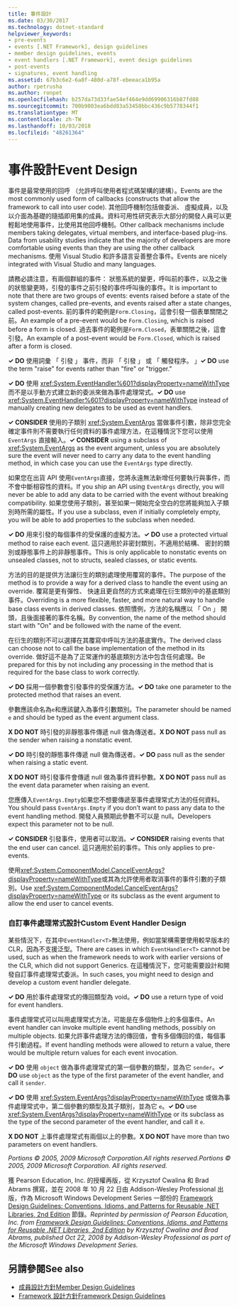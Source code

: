 ```yaml
---
title: 事件設計
ms.date: 03/30/2017
ms.technology: dotnet-standard
helpviewer_keywords:
- pre-events
- events [.NET Framework], design guidelines
- member design guidelines, events
- event handlers [.NET Framework], event design guidelines
- post-events
- signatures, event handling
ms.assetid: 67b3c6e2-6a8f-480d-a78f-ebeeaca1b95a
author: rpetrusha
ms.author: ronpet
ms.openlocfilehash: b257da73d33fae54ef464e9dd69906316b87fd88
ms.sourcegitcommit: 700b9003ea6bdd83a53458bbc436c9b5778344f1
ms.translationtype: MT
ms.contentlocale: zh-TW
ms.lasthandoff: 10/03/2018
ms.locfileid: "48261364"
---
```

# <a name="event-design"></a><span data-ttu-id="3c3ed-102">事件設計</span><span class="sxs-lookup"><span data-stu-id="3c3ed-102">Event Design</span></span>
<span data-ttu-id="3c3ed-103">事件是最常使用的回呼 （允許呼叫使用者程式碼架構的建構）。</span><span class="sxs-lookup"><span data-stu-id="3c3ed-103">Events are the most commonly used form of callbacks (constructs that allow the framework to call into user code).</span></span> <span data-ttu-id="3c3ed-104">其他回呼機制包括做委派、 虛擬成員，以及以介面為基礎的隨插即用集的成員。資料可用性研究表示大部分的開發人員可以更輕鬆地使用事件，比使用其他回呼機制。</span><span class="sxs-lookup"><span data-stu-id="3c3ed-104">Other callback mechanisms include members taking delegates, virtual members, and interface-based plug-ins. Data from usability studies indicate that the majority of developers are more comfortable using events than they are using the other callback mechanisms.</span></span> <span data-ttu-id="3c3ed-105">使用 Visual Studio 和許多語言妥善整合事件。</span><span class="sxs-lookup"><span data-stu-id="3c3ed-105">Events are nicely integrated with Visual Studio and many languages.</span></span>  
  
 <span data-ttu-id="3c3ed-106">請務必請注意，有兩個群組的事件： 狀態系統的變更，呼叫前的事件，以及之後的狀態變更時，引發的事件之前引發的事件呼叫後的事件。</span><span class="sxs-lookup"><span data-stu-id="3c3ed-106">It is important to note that there are two groups of events: events raised before a state of the system changes, called pre-events, and events raised after a state changes, called post-events.</span></span> <span data-ttu-id="3c3ed-107">前的事件的範例是`Form.Closing`，這會引發一個表單關閉之前。</span><span class="sxs-lookup"><span data-stu-id="3c3ed-107">An example of a pre-event would be `Form.Closing`, which is raised before a form is closed.</span></span> <span data-ttu-id="3c3ed-108">過去事件的範例是`Form.Closed`，表單關閉之後，這會引發。</span><span class="sxs-lookup"><span data-stu-id="3c3ed-108">An example of a post-event would be `Form.Closed`, which is raised after a form is closed.</span></span>  
  
 <span data-ttu-id="3c3ed-109">**✓ DO** 使用詞彙 「 引發 」 事件，而非 「 引發 」 或 「 觸發程序。 」</span><span class="sxs-lookup"><span data-stu-id="3c3ed-109">**✓ DO** use the term "raise" for events rather than "fire" or "trigger."</span></span>  
  
 <span data-ttu-id="3c3ed-110">**✓ DO** 使用 <xref:System.EventHandler%601?displayProperty=nameWithType>而不是以手動方式建立新的委派來做為事件處理常式。</span><span class="sxs-lookup"><span data-stu-id="3c3ed-110">**✓ DO** use <xref:System.EventHandler%601?displayProperty=nameWithType> instead of manually creating new delegates to be used as event handlers.</span></span>  
  
 <span data-ttu-id="3c3ed-111">**✓ CONSIDER** 使用的子類別 <xref:System.EventArgs> 當做事件引數，除非您完全確定事件則不需要執行任何資料的事件處理方法，在這種情況下您可以使用 `EventArgs` 直接輸入。</span><span class="sxs-lookup"><span data-stu-id="3c3ed-111">**✓ CONSIDER** using a subclass of <xref:System.EventArgs> as the event argument, unless you are absolutely sure the event will never need to carry any data to the event handling method, in which case you can use the `EventArgs` type directly.</span></span>  
  
 <span data-ttu-id="3c3ed-112">如果您在出貨 API 使用`EventArgs`直接，您將永遠無法新增任何要執行與事件，而不會中斷相容性的資料。</span><span class="sxs-lookup"><span data-stu-id="3c3ed-112">If you ship an API using `EventArgs` directly, you will never be able to add any data to be carried with the event without breaking compatibility.</span></span> <span data-ttu-id="3c3ed-113">如果您使用子類別，甚至如果一開始完全空白的您將能夠加入子類別時所需的屬性。</span><span class="sxs-lookup"><span data-stu-id="3c3ed-113">If you use a subclass, even if initially completely empty, you will be able to add properties to the subclass when needed.</span></span>  
  
 <span data-ttu-id="3c3ed-114">**✓ DO** 用來引發的每個事件的受保護的虛擬方法。</span><span class="sxs-lookup"><span data-stu-id="3c3ed-114">**✓ DO** use a protected virtual method to raise each event.</span></span> <span data-ttu-id="3c3ed-115">這只適用於非密封類別，不適用於結構、 密封的類別或靜態事件上的非靜態事件。</span><span class="sxs-lookup"><span data-stu-id="3c3ed-115">This is only applicable to nonstatic events on unsealed classes, not to structs, sealed classes, or static events.</span></span>  
  
 <span data-ttu-id="3c3ed-116">方法的目的是提供方法讓衍生的類別處理使用覆寫的事件。</span><span class="sxs-lookup"><span data-stu-id="3c3ed-116">The purpose of the method is to provide a way for a derived class to handle the event using an override.</span></span> <span data-ttu-id="3c3ed-117">覆寫是更有彈性、 快速且更自然的方式來處理在衍生類別中的基底類別事件。</span><span class="sxs-lookup"><span data-stu-id="3c3ed-117">Overriding is a more flexible, faster, and more natural way to handle base class events in derived classes.</span></span> <span data-ttu-id="3c3ed-118">依照慣例，方法的名稱應以 「 On 」 開頭，且後面接著的事件名稱。</span><span class="sxs-lookup"><span data-stu-id="3c3ed-118">By convention, the name of the method should start with "On" and be followed with the name of the event.</span></span>  
  
 <span data-ttu-id="3c3ed-119">在衍生的類別不可以選擇在其覆寫中呼叫方法的基底實作。</span><span class="sxs-lookup"><span data-stu-id="3c3ed-119">The derived class can choose not to call the base implementation of the method in its override.</span></span> <span data-ttu-id="3c3ed-120">做好這不是為了正常運作的基底類別方法中包含任何處理。</span><span class="sxs-lookup"><span data-stu-id="3c3ed-120">Be prepared for this by not including any processing in the method that is required for the base class to work correctly.</span></span>  
  
 <span data-ttu-id="3c3ed-121">**✓ DO** 採用一個參數會引發事件的受保護方法。</span><span class="sxs-lookup"><span data-stu-id="3c3ed-121">**✓ DO** take one parameter to the protected method that raises an event.</span></span>  
  
 <span data-ttu-id="3c3ed-122">參數應該命名為`e`和應該鍵入為事件引數類別。</span><span class="sxs-lookup"><span data-stu-id="3c3ed-122">The parameter should be named `e` and should be typed as the event argument class.</span></span>  
  
 <span data-ttu-id="3c3ed-123">**X DO NOT** 時引發的非靜態事件傳遞 null 做為傳送者。</span><span class="sxs-lookup"><span data-stu-id="3c3ed-123">**X DO NOT** pass null as the sender when raising a nonstatic event.</span></span>  
  
 <span data-ttu-id="3c3ed-124">**✓ DO** 時引發的靜態事件傳遞 null 做為傳送者。</span><span class="sxs-lookup"><span data-stu-id="3c3ed-124">**✓ DO** pass null as the sender when raising a static event.</span></span>  
  
 <span data-ttu-id="3c3ed-125">**X DO NOT** 時引發事件會傳遞 null 做為事件資料參數。</span><span class="sxs-lookup"><span data-stu-id="3c3ed-125">**X DO NOT** pass null as the event data parameter when raising an event.</span></span>  
  
 <span data-ttu-id="3c3ed-126">您應傳入`EventArgs.Empty`如果您不想要傳遞至事件處理常式方法的任何資料。</span><span class="sxs-lookup"><span data-stu-id="3c3ed-126">You should pass `EventArgs.Empty` if you don’t want to pass any data to the event handling method.</span></span> <span data-ttu-id="3c3ed-127">開發人員預期此參數不可以是 null。</span><span class="sxs-lookup"><span data-stu-id="3c3ed-127">Developers expect this parameter not to be null.</span></span>  
  
 <span data-ttu-id="3c3ed-128">**✓ CONSIDER** 引發事件，使用者可以取消。</span><span class="sxs-lookup"><span data-stu-id="3c3ed-128">**✓ CONSIDER** raising events that the end user can cancel.</span></span> <span data-ttu-id="3c3ed-129">這只適用於前的事件。</span><span class="sxs-lookup"><span data-stu-id="3c3ed-129">This only applies to pre-events.</span></span>  
  
 <span data-ttu-id="3c3ed-130">使用<xref:System.ComponentModel.CancelEventArgs?displayProperty=nameWithType>或其為允許使用者取消事件的事件引數的子類別。</span><span class="sxs-lookup"><span data-stu-id="3c3ed-130">Use <xref:System.ComponentModel.CancelEventArgs?displayProperty=nameWithType> or its subclass as the event argument to allow the end user to cancel events.</span></span>  
  
### <a name="custom-event-handler-design"></a><span data-ttu-id="3c3ed-131">自訂事件處理常式設計</span><span class="sxs-lookup"><span data-stu-id="3c3ed-131">Custom Event Handler Design</span></span>  
 <span data-ttu-id="3c3ed-132">某些情況下，在其中`EventHandler<T>`無法使用，例如當架構需要使用較早版本的 CLR，因為不支援泛型。</span><span class="sxs-lookup"><span data-stu-id="3c3ed-132">There are cases in which `EventHandler<T>` cannot be used, such as when the framework needs to work with earlier versions of the CLR, which did not support Generics.</span></span> <span data-ttu-id="3c3ed-133">在這種情況下，您可能需要設計和開發自訂事件處理常式委派。</span><span class="sxs-lookup"><span data-stu-id="3c3ed-133">In such cases, you might need to design and develop a custom event handler delegate.</span></span>  
  
 <span data-ttu-id="3c3ed-134">**✓ DO** 用於事件處理常式的傳回類型為 void。</span><span class="sxs-lookup"><span data-stu-id="3c3ed-134">**✓ DO** use a return type of void for event handlers.</span></span>  
  
 <span data-ttu-id="3c3ed-135">事件處理常式可以叫用處理常式方法，可能是在多個物件上的多個事件。</span><span class="sxs-lookup"><span data-stu-id="3c3ed-135">An event handler can invoke multiple event handling methods, possibly on multiple objects.</span></span> <span data-ttu-id="3c3ed-136">如果允許事件處理方法的傳回值，會有多個傳回的值，每個事件引動過程。</span><span class="sxs-lookup"><span data-stu-id="3c3ed-136">If event handling methods were allowed to return a value, there would be multiple return values for each event invocation.</span></span>  
  
 <span data-ttu-id="3c3ed-137">**✓ DO** 使用 `object` 做為事件處理常式的第一個參數的類型，並為它 `sender`。</span><span class="sxs-lookup"><span data-stu-id="3c3ed-137">**✓ DO** use `object` as the type of the first parameter of the event handler, and call it `sender`.</span></span>  
  
 <span data-ttu-id="3c3ed-138">**✓ DO** 使用 <xref:System.EventArgs?displayProperty=nameWithType> 或做為事件處理常式中，第二個參數的類型及其子類別，並為它 `e`。</span><span class="sxs-lookup"><span data-stu-id="3c3ed-138">**✓ DO** use <xref:System.EventArgs?displayProperty=nameWithType> or its subclass as the type of the second parameter of the event handler, and call it `e`.</span></span>  
  
 <span data-ttu-id="3c3ed-139">**X DO NOT** 上事件處理常式有兩個以上的參數。</span><span class="sxs-lookup"><span data-stu-id="3c3ed-139">**X DO NOT** have more than two parameters on event handlers.</span></span>  
  
 <span data-ttu-id="3c3ed-140">*Portions © 2005, 2009 Microsoft Corporation.All rights reserved.*</span><span class="sxs-lookup"><span data-stu-id="3c3ed-140">*Portions © 2005, 2009 Microsoft Corporation. All rights reserved.*</span></span>  
  
 <span data-ttu-id="3c3ed-141">獲 Pearson Education, Inc. 的授權再版，從 Krzysztof Cwalina 和 Brad Abrams 撰寫，並在 2008 年 10 月 22 日由 Addison-Wesley Professional 出版，作為 Microsoft Windows Development Series 一部份的 [Framework Design Guidelines: Conventions, Idioms, and Patterns for Reusable .NET Libraries, 2nd Edition](https://www.informit.com/store/framework-design-guidelines-conventions-idioms-and-9780321545619) 節錄。</span><span class="sxs-lookup"><span data-stu-id="3c3ed-141">*Reprinted by permission of Pearson Education, Inc. from [Framework Design Guidelines: Conventions, Idioms, and Patterns for Reusable .NET Libraries, 2nd Edition](https://www.informit.com/store/framework-design-guidelines-conventions-idioms-and-9780321545619) by Krzysztof Cwalina and Brad Abrams, published Oct 22, 2008 by Addison-Wesley Professional as part of the Microsoft Windows Development Series.*</span></span>  
  
## <a name="see-also"></a><span data-ttu-id="3c3ed-142">另請參閱</span><span class="sxs-lookup"><span data-stu-id="3c3ed-142">See also</span></span>

- [<span data-ttu-id="3c3ed-143">成員設計方針</span><span class="sxs-lookup"><span data-stu-id="3c3ed-143">Member Design Guidelines</span></span>](../../../docs/standard/design-guidelines/member.md)  
- [<span data-ttu-id="3c3ed-144">Framework 設計方針</span><span class="sxs-lookup"><span data-stu-id="3c3ed-144">Framework Design Guidelines</span></span>](../../../docs/standard/design-guidelines/index.md)
